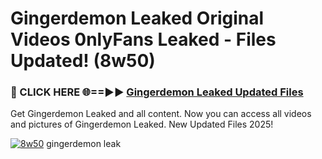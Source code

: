 # Gingerdemon Leaked Original Videos 0nlyFans Leaked - Files Updated! (8w50)

<h3>🔴 CLICK HERE 🌐==►► <a href="https://tinyurl.com/x26r9saj" rel="nofollow">Gingerdemon Leaked Updated Files</a></h3>

Get Gingerdemon Leaked and all content. Now you can access all videos and pictures of Gingerdemon Leaked. New Updated Files 2025!

[![8w50](https://i.imgur.com/LkgZPqh.gif)](https://tinyurl.com/x26r9saj)
gingerdemon leak
